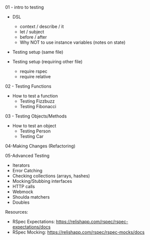 01 - intro to testing
  - DSL
    - context / describe / it
    - let / subject
    - before / after
    - Why NOT to use instance variables (notes on state)

  - Testing setup (same file)

  - Testing setup (requiring other file)
    - require rspec
    - require relative

02 - Testing Functions
  - How to test a function
    - Testing Fizzbuzz
    - Testing Fibonacci

03 - Testing Objects/Methods
  - How to test an object
    - Testing Person
    - Testing Car

04-Making Changes (Refactoring)

05-Advanced Testing
  - Iterators
  - Error Catching
  - Checking collections (arrays, hashes)
  - Mocking/Stubbing interfaces
  - HTTP calls
  - Webmock
  - Shoulda matchers
  - Doubles


Resources:
- RSpec Expectations: https://relishapp.com/rspec/rspec-expectations/docs
- RSpec Mocking:      https://relishapp.com/rspec/rspec-mocks/docs
